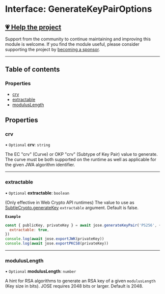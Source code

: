 # Interface: GenerateKeyPairOptions

## [💗 Help the project](https://github.com/sponsors/panva)

Support from the community to continue maintaining and improving this module is welcome. If you find the module useful, please consider supporting the project by [becoming a sponsor](https://github.com/sponsors/panva).

---

## Table of contents

### Properties

- [crv](key_generate_key_pair.GenerateKeyPairOptions.md#crv)
- [extractable](key_generate_key_pair.GenerateKeyPairOptions.md#extractable)
- [modulusLength](key_generate_key_pair.GenerateKeyPairOptions.md#moduluslength)

## Properties

### crv

• `Optional` **crv**: `string`

The EC "crv" (Curve) or OKP "crv" (Subtype of Key Pair) value to generate. The curve must be
both supported on the runtime as well as applicable for the given JWA algorithm identifier.

___

### extractable

• `Optional` **extractable**: `boolean`

(Only effective in Web Crypto API runtimes) The value to use as
[SubtleCrypto.generateKey](https://developer.mozilla.org/docs/Web/API/SubtleCrypto/generateKey) `extractable` argument. Default is false.

**`Example`**

```js
const { publicKey, privateKey } = await jose.generateKeyPair('PS256', {
  extractable: true,
})
console.log(await jose.exportJWK(privateKey))
console.log(await jose.exportPKCS8(privateKey))
```

___

### modulusLength

• `Optional` **modulusLength**: `number`

A hint for RSA algorithms to generate an RSA key of a given `modulusLength` (Key size in bits).
JOSE requires 2048 bits or larger. Default is 2048.
